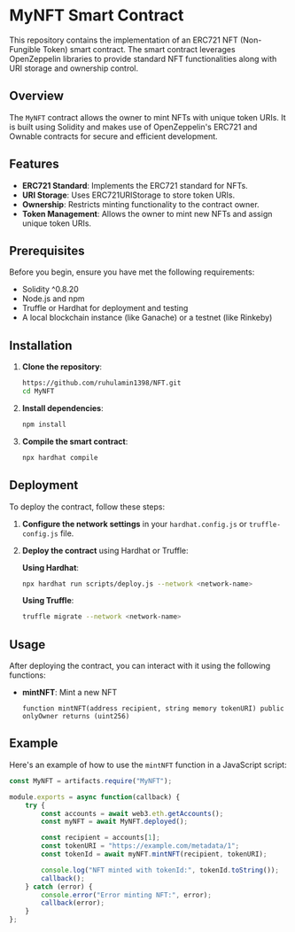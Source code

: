 # MyNFT Smart Contract

This repository contains the implementation of an ERC721 NFT (Non-Fungible Token) smart contract. The smart contract leverages OpenZeppelin libraries to provide standard NFT functionalities along with URI storage and ownership control.

## Overview

The `MyNFT` contract allows the owner to mint NFTs with unique token URIs. It is built using Solidity and makes use of OpenZeppelin's ERC721 and Ownable contracts for secure and efficient development.

## Features

- **ERC721 Standard**: Implements the ERC721 standard for NFTs.
- **URI Storage**: Uses ERC721URIStorage to store token URIs.
- **Ownership**: Restricts minting functionality to the contract owner.
- **Token Management**: Allows the owner to mint new NFTs and assign unique token URIs.

## Prerequisites

Before you begin, ensure you have met the following requirements:

- Solidity ^0.8.20
- Node.js and npm
- Truffle or Hardhat for deployment and testing
- A local blockchain instance (like Ganache) or a testnet (like Rinkeby)

## Installation

1. **Clone the repository**:
    ```sh
    https://github.com/ruhulamin1398/NFT.git
    cd MyNFT
    ```

2. **Install dependencies**:
    ```sh
    npm install
    ```

3. **Compile the smart contract**:
    ```sh
    npx hardhat compile
    ```

## Deployment

To deploy the contract, follow these steps:

1. **Configure the network settings** in your `hardhat.config.js` or `truffle-config.js` file.
2. **Deploy the contract** using Hardhat or Truffle:

    **Using Hardhat**:
    ```sh
    npx hardhat run scripts/deploy.js --network <network-name>
    ```

    **Using Truffle**:
    ```sh
    truffle migrate --network <network-name>
    ```

## Usage

After deploying the contract, you can interact with it using the following functions:

- **mintNFT**: Mint a new NFT
    ```solidity
    function mintNFT(address recipient, string memory tokenURI) public onlyOwner returns (uint256)
    ```

## Example

Here's an example of how to use the `mintNFT` function in a JavaScript script:

```javascript
const MyNFT = artifacts.require("MyNFT");

module.exports = async function(callback) {
    try {
        const accounts = await web3.eth.getAccounts();
        const myNFT = await MyNFT.deployed();

        const recipient = accounts[1];
        const tokenURI = "https://example.com/metadata/1";
        const tokenId = await myNFT.mintNFT(recipient, tokenURI);

        console.log("NFT minted with tokenId:", tokenId.toString());
        callback();
    } catch (error) {
        console.error("Error minting NFT:", error);
        callback(error);
    }
};
